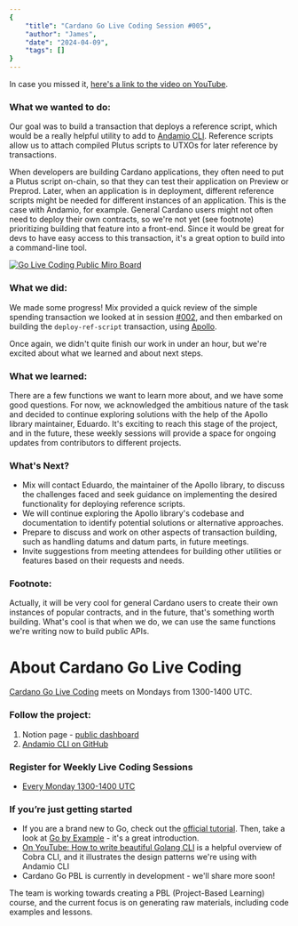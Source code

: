 ```yaml
---
{
    "title": "Cardano Go Live Coding Session #005",
    "author": "James",
    "date": "2024-04-09",
    "tags": []
}
---
```


In case you missed it, [here's a link to the video on YouTube](https://www.youtube.com/watch?v=8G1ar71h__0).

### What we wanted to do:
Our goal was to build a transaction that deploys a reference script, which would be a really helpful utility to add to [Andamio CLI](https://github.com/Andamio-Platform/andamio-cli). Reference scripts allow us to attach compiled Plutus scripts to UTXOs for later reference by transactions.

When developers are building Cardano applications, they often need to put a Plutus script on-chain, so that they can test their application on Preview or Preprod. Later, when an application is in deployment, different reference scripts might be needed for different instances of an application. This is the case with Andamio, for example. General Cardano users might not often need to deploy their own contracts, so we're not yet (see footnote) prioritizing building that feature into a front-end. Since it would be great for devs to have easy access to this transaction, it's a great option to build into a command-line tool.

[![Go Live Coding Public Miro Board](/blog/008-miro.png)](https://miro.com/app/board/uXjVNiCr_Y4=/?share_link_id=306678561031)

### What we did:
We made some progress! Mix provided a quick review of the simple spending transaction we looked at in session [#002](/blog/005), and then embarked on building the `deploy-ref-script` transaction, using [Apollo](https://github.com/Salvionied/apollo).

Once again, we didn't quite finish our work in under an hour, but we're excited about what we learned and about next steps.

### What we learned:
There are a few functions we want to learn more about, and we have some good questions. For now, we acknowledged the ambitious nature of the task and decided to continue exploring solutions with the help of the Apollo library maintainer, Eduardo. It's exciting to reach this stage of the project, and in the future, these weekly sessions will provide a space for ongoing updates from contributors to different projects.

### What's Next?
- Mix will contact Eduardo, the maintainer of the Apollo library, to discuss the challenges faced and seek guidance on implementing the desired functionality for deploying reference scripts.
- We will continue exploring the Apollo library's codebase and documentation to identify potential solutions or alternative approaches.
- Prepare to discuss and work on other aspects of transaction building, such as handling datums and datum parts, in future meetings.
- Invite suggestions from meeting attendees for building other utilities or features based on their requests and needs.

### Footnote:
Actually, it will be very cool for general Cardano users to create their own instances of popular contracts, and in the future, that's something worth building. What's cool is that when we do, we can use the same functions we're writing now to build public APIs.






# About Cardano Go Live Coding

[Cardano Go Live Coding](https://andamio.notion.site/Open-Source-Cardano-Go-Libraries-Docs-Andamio-CLI-5266383e226246edb37d4c859d2a0a31?pvs=4) meets on Mondays from 1300-1400 UTC.

### Follow the project:

1. Notion page - [public dashboard](https://andamio.notion.site/Open-Source-Cardano-Go-Libraries-Docs-Andamio-CLI-5266383e226246edb37d4c859d2a0a31?pvs=4)
2. [Andamio CLI on GitHub](https://github.com/Andamio-Platform/andamio-cli)

### Register for Weekly Live Coding Sessions
- [Every Monday 1300-1400 UTC](https://us06web.zoom.us/meeting/register/tZwtcemrqTwoG9fYL2pYvrCwQG9u2tJNmqa6#/registration)

### If you’re just getting started

- If you are a brand new to Go, check out the [official tutorial](https://go.dev/doc/tutorial/getting-started). Then, take a look at [Go by Example](https://gobyexample.com/) - it's a great introduction.
- [On YouTube: How to write beautiful Golang CLI](https://youtu.be/SSRIn5DAmyw?si=ii62s6nVjiX4cUz6) is a helpful overview of Cobra CLI, and it illustrates the design patterns we're using with Andamio CLI
- Cardano Go PBL is currently in development - we'll share more soon!

The team is working towards creating a PBL (Project-Based Learning) course, and the current focus is on generating raw materials, including code examples and lessons.
